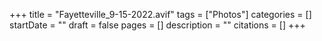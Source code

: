 +++
title = "Fayetteville_9-15-2022.avif"
tags = ["Photos"]
categories = []
startDate = ""
draft = false
pages = []
description = ""
citations = []
+++
